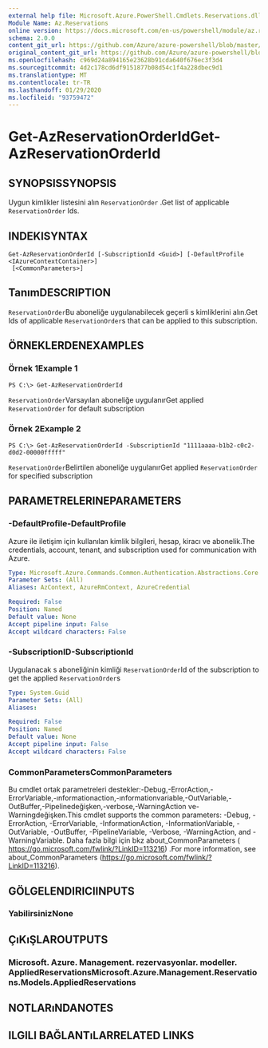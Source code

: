 ```yaml
---
external help file: Microsoft.Azure.PowerShell.Cmdlets.Reservations.dll-Help.xml
Module Name: Az.Reservations
online version: https://docs.microsoft.com/en-us/powershell/module/az.reservations/get-azreservationorderid
schema: 2.0.0
content_git_url: https://github.com/Azure/azure-powershell/blob/master/src/Reservations/Reservations/help/Get-AzReservationOrderId.md
original_content_git_url: https://github.com/Azure/azure-powershell/blob/master/src/Reservations/Reservations/help/Get-AzReservationOrderId.md
ms.openlocfilehash: c969d24a894165e23628b91cda640f676ec3f3d4
ms.sourcegitcommit: 4d2c178cd6df9151877b08d54c1f4a228dbec9d1
ms.translationtype: MT
ms.contentlocale: tr-TR
ms.lasthandoff: 01/29/2020
ms.locfileid: "93759472"
---
```

# <span data-ttu-id="026fd-101">Get-AzReservationOrderId</span><span class="sxs-lookup"><span data-stu-id="026fd-101">Get-AzReservationOrderId</span></span>

## <span data-ttu-id="026fd-102">SYNOPSIS</span><span class="sxs-lookup"><span data-stu-id="026fd-102">SYNOPSIS</span></span>
<span data-ttu-id="026fd-103">Uygun kimlikler listesini alın `ReservationOrder` .</span><span class="sxs-lookup"><span data-stu-id="026fd-103">Get list of applicable `ReservationOrder` Ids.</span></span>

## <span data-ttu-id="026fd-104">INDEKI</span><span class="sxs-lookup"><span data-stu-id="026fd-104">SYNTAX</span></span>

```
Get-AzReservationOrderId [-SubscriptionId <Guid>] [-DefaultProfile <IAzureContextContainer>]
 [<CommonParameters>]
```

## <span data-ttu-id="026fd-105">Tanım</span><span class="sxs-lookup"><span data-stu-id="026fd-105">DESCRIPTION</span></span>
<span data-ttu-id="026fd-106">`ReservationOrder`Bu aboneliğe uygulanabilecek geçerli s kimliklerini alın.</span><span class="sxs-lookup"><span data-stu-id="026fd-106">Get Ids of applicable `ReservationOrder`s that can be applied to this subscription.</span></span>

## <span data-ttu-id="026fd-107">ÖRNEKLERDEN</span><span class="sxs-lookup"><span data-stu-id="026fd-107">EXAMPLES</span></span>

### <span data-ttu-id="026fd-108">Örnek 1</span><span class="sxs-lookup"><span data-stu-id="026fd-108">Example 1</span></span>
```
PS C:\> Get-AzReservationOrderId
```

<span data-ttu-id="026fd-109">`ReservationOrder`Varsayılan aboneliğe uygulanır</span><span class="sxs-lookup"><span data-stu-id="026fd-109">Get applied `ReservationOrder` for default subscription</span></span>

### <span data-ttu-id="026fd-110">Örnek 2</span><span class="sxs-lookup"><span data-stu-id="026fd-110">Example 2</span></span>
```
PS C:\> Get-AzReservationOrderId -SubscriptionId "1111aaaa-b1b2-c0c2-d0d2-00000fffff"
```

<span data-ttu-id="026fd-111">`ReservationOrder`Belirtilen aboneliğe uygulanır</span><span class="sxs-lookup"><span data-stu-id="026fd-111">Get applied `ReservationOrder` for specified subscription</span></span>

## <span data-ttu-id="026fd-112">PARAMETRELERINE</span><span class="sxs-lookup"><span data-stu-id="026fd-112">PARAMETERS</span></span>

### <span data-ttu-id="026fd-113">-DefaultProfile</span><span class="sxs-lookup"><span data-stu-id="026fd-113">-DefaultProfile</span></span>
<span data-ttu-id="026fd-114">Azure ile iletişim için kullanılan kimlik bilgileri, hesap, kiracı ve abonelik.</span><span class="sxs-lookup"><span data-stu-id="026fd-114">The credentials, account, tenant, and subscription used for communication with Azure.</span></span>

```yaml
Type: Microsoft.Azure.Commands.Common.Authentication.Abstractions.Core.IAzureContextContainer
Parameter Sets: (All)
Aliases: AzContext, AzureRmContext, AzureCredential

Required: False
Position: Named
Default value: None
Accept pipeline input: False
Accept wildcard characters: False
```

### <span data-ttu-id="026fd-115">-SubscriptionID</span><span class="sxs-lookup"><span data-stu-id="026fd-115">-SubscriptionId</span></span>
<span data-ttu-id="026fd-116">Uygulanacak s aboneliğinin kimliği `ReservationOrder`</span><span class="sxs-lookup"><span data-stu-id="026fd-116">Id of the subscription to get the applied `ReservationOrder`s</span></span>

```yaml
Type: System.Guid
Parameter Sets: (All)
Aliases:

Required: False
Position: Named
Default value: None
Accept pipeline input: False
Accept wildcard characters: False
```

### <span data-ttu-id="026fd-117">CommonParameters</span><span class="sxs-lookup"><span data-stu-id="026fd-117">CommonParameters</span></span>
<span data-ttu-id="026fd-118">Bu cmdlet ortak parametreleri destekler:-Debug,-ErrorAction,-ErrorVariable,-ınformationaction,-ınformationvariable,-OutVariable,-OutBuffer,-Pipelinedeğişken,-verbose,-WarningAction ve-Warningdeğişken.</span><span class="sxs-lookup"><span data-stu-id="026fd-118">This cmdlet supports the common parameters: -Debug, -ErrorAction, -ErrorVariable, -InformationAction, -InformationVariable, -OutVariable, -OutBuffer, -PipelineVariable, -Verbose, -WarningAction, and -WarningVariable.</span></span> <span data-ttu-id="026fd-119">Daha fazla bilgi için bkz about_CommonParameters ( https://go.microsoft.com/fwlink/?LinkID=113216) .</span><span class="sxs-lookup"><span data-stu-id="026fd-119">For more information, see about_CommonParameters (https://go.microsoft.com/fwlink/?LinkID=113216).</span></span>

## <span data-ttu-id="026fd-120">GÖLGELENDIRICI</span><span class="sxs-lookup"><span data-stu-id="026fd-120">INPUTS</span></span>

### <span data-ttu-id="026fd-121">Yabilirsiniz</span><span class="sxs-lookup"><span data-stu-id="026fd-121">None</span></span>

## <span data-ttu-id="026fd-122">ÇıKıŞLAR</span><span class="sxs-lookup"><span data-stu-id="026fd-122">OUTPUTS</span></span>

### <span data-ttu-id="026fd-123">Microsoft. Azure. Management. rezervasyonlar. modeller. AppliedReservations</span><span class="sxs-lookup"><span data-stu-id="026fd-123">Microsoft.Azure.Management.Reservations.Models.AppliedReservations</span></span>

## <span data-ttu-id="026fd-124">NOTLARıNDA</span><span class="sxs-lookup"><span data-stu-id="026fd-124">NOTES</span></span>

## <span data-ttu-id="026fd-125">ILGILI BAĞLANTıLAR</span><span class="sxs-lookup"><span data-stu-id="026fd-125">RELATED LINKS</span></span>
